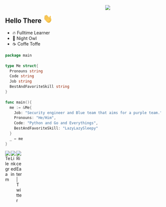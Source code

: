 <img align='right' src="https://media.giphy.com/media/M9gbBd9nbDrOTu1Mqx/giphy.gif" width="180" >

## Hello There <img src="https://raw.githubusercontent.com/ABSphreak/ABSphreak/master/gifs/Hi.gif" width="30px">

- 🔥 Fulltime Learner
- 🦇 Night Owl
- ☕ Coffe Toffe



```go
package main

type Me struct{
  Pronouns string
  Code string
  Job string
  BestAndFavoriteSkill string
}

func main(){
  me := &Me{
    Job: "Security engineer and Blue team that aims for a purple team.",
    Pronouns: "He/Him",
    Code: "Python and Go and Everythings",
    BestAndFavoriteSkill: "LazyLazySleepy"
  }
  _ = me
}
```


<a href="https://t.me/perjakanakal">
  <img align="left" alt="Telegram" width="18px" src="https://cdn.jsdelivr.net/npm/simple-icons@v3/icons/telegram.svg" />
</a>
<a href="https://www.linkedin.com/in/hartoyo-wahyu-958378176/">
  <img align="left" alt="Linkedin" width="18px" src="https://cdn.jsdelivr.net/npm/simple-icons@v3/icons/linkedin.svg" />
</a>
<a href="https://twitter.com/aibonjunkie">
  <img align="left" alt="Rice Eater | Twitter" width="18px" src="https://cdn.jsdelivr.net/npm/simple-icons@v3/icons/twitter.svg" />
</a>
